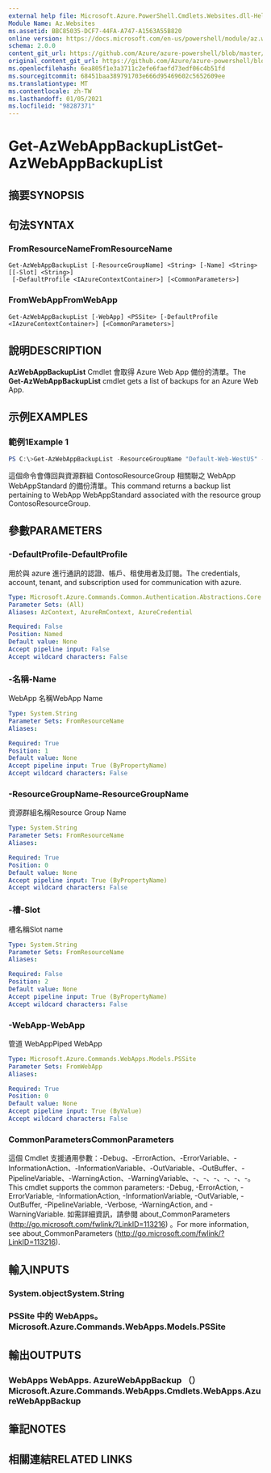 ```yaml
---
external help file: Microsoft.Azure.PowerShell.Cmdlets.Websites.dll-Help.xml
Module Name: Az.Websites
ms.assetid: BBC85035-DCF7-44FA-A747-A1563A55B820
online version: https://docs.microsoft.com/en-us/powershell/module/az.websites/get-azwebappbackuplist
schema: 2.0.0
content_git_url: https://github.com/Azure/azure-powershell/blob/master/src/Websites/Websites/help/Get-AzWebAppBackupList.md
original_content_git_url: https://github.com/Azure/azure-powershell/blob/master/src/Websites/Websites/help/Get-AzWebAppBackupList.md
ms.openlocfilehash: 6ea805f1e3a3711c2efe6faefd73edf06c4b51fd
ms.sourcegitcommit: 68451baa389791703e666d95469602c5652609ee
ms.translationtype: MT
ms.contentlocale: zh-TW
ms.lasthandoff: 01/05/2021
ms.locfileid: "98287371"
---
```

# <span data-ttu-id="7c9fb-101">Get-AzWebAppBackupList</span><span class="sxs-lookup"><span data-stu-id="7c9fb-101">Get-AzWebAppBackupList</span></span>

## <span data-ttu-id="7c9fb-102">摘要</span><span class="sxs-lookup"><span data-stu-id="7c9fb-102">SYNOPSIS</span></span>

## <span data-ttu-id="7c9fb-103">句法</span><span class="sxs-lookup"><span data-stu-id="7c9fb-103">SYNTAX</span></span>

### <span data-ttu-id="7c9fb-104">FromResourceName</span><span class="sxs-lookup"><span data-stu-id="7c9fb-104">FromResourceName</span></span>
```
Get-AzWebAppBackupList [-ResourceGroupName] <String> [-Name] <String> [[-Slot] <String>]
 [-DefaultProfile <IAzureContextContainer>] [<CommonParameters>]
```

### <span data-ttu-id="7c9fb-105">FromWebApp</span><span class="sxs-lookup"><span data-stu-id="7c9fb-105">FromWebApp</span></span>
```
Get-AzWebAppBackupList [-WebApp] <PSSite> [-DefaultProfile <IAzureContextContainer>] [<CommonParameters>]
```

## <span data-ttu-id="7c9fb-106">說明</span><span class="sxs-lookup"><span data-stu-id="7c9fb-106">DESCRIPTION</span></span>
<span data-ttu-id="7c9fb-107">**AzWebAppBackupList** Cmdlet 會取得 Azure Web App 備份的清單。</span><span class="sxs-lookup"><span data-stu-id="7c9fb-107">The **Get-AzWebAppBackupList** cmdlet gets a list of backups for an Azure Web App.</span></span>

## <span data-ttu-id="7c9fb-108">示例</span><span class="sxs-lookup"><span data-stu-id="7c9fb-108">EXAMPLES</span></span>

### <span data-ttu-id="7c9fb-109">範例1</span><span class="sxs-lookup"><span data-stu-id="7c9fb-109">Example 1</span></span>
```powershell
PS C:\>Get-AzWebAppBackupList -ResourceGroupName "Default-Web-WestUS" -Name "WebAppStandard"
```

<span data-ttu-id="7c9fb-110">這個命令會傳回與資源群組 ContosoResourceGroup 相關聯之 WebApp WebAppStandard 的備份清單。</span><span class="sxs-lookup"><span data-stu-id="7c9fb-110">This command returns a backup list pertaining to WebApp WebAppStandard associated with the resource group ContosoResourceGroup.</span></span>

## <span data-ttu-id="7c9fb-111">參數</span><span class="sxs-lookup"><span data-stu-id="7c9fb-111">PARAMETERS</span></span>

### <span data-ttu-id="7c9fb-112">-DefaultProfile</span><span class="sxs-lookup"><span data-stu-id="7c9fb-112">-DefaultProfile</span></span>
<span data-ttu-id="7c9fb-113">用於與 azure 進行通訊的認證、帳戶、租使用者及訂閱。</span><span class="sxs-lookup"><span data-stu-id="7c9fb-113">The credentials, account, tenant, and subscription used for communication with azure.</span></span>

```yaml
Type: Microsoft.Azure.Commands.Common.Authentication.Abstractions.Core.IAzureContextContainer
Parameter Sets: (All)
Aliases: AzContext, AzureRmContext, AzureCredential

Required: False
Position: Named
Default value: None
Accept pipeline input: False
Accept wildcard characters: False
```

### <span data-ttu-id="7c9fb-114">-名稱</span><span class="sxs-lookup"><span data-stu-id="7c9fb-114">-Name</span></span>
<span data-ttu-id="7c9fb-115">WebApp 名稱</span><span class="sxs-lookup"><span data-stu-id="7c9fb-115">WebApp Name</span></span>

```yaml
Type: System.String
Parameter Sets: FromResourceName
Aliases:

Required: True
Position: 1
Default value: None
Accept pipeline input: True (ByPropertyName)
Accept wildcard characters: False
```

### <span data-ttu-id="7c9fb-116">-ResourceGroupName</span><span class="sxs-lookup"><span data-stu-id="7c9fb-116">-ResourceGroupName</span></span>
<span data-ttu-id="7c9fb-117">資源群組名稱</span><span class="sxs-lookup"><span data-stu-id="7c9fb-117">Resource Group Name</span></span>

```yaml
Type: System.String
Parameter Sets: FromResourceName
Aliases:

Required: True
Position: 0
Default value: None
Accept pipeline input: True (ByPropertyName)
Accept wildcard characters: False
```

### <span data-ttu-id="7c9fb-118">-槽</span><span class="sxs-lookup"><span data-stu-id="7c9fb-118">-Slot</span></span>
<span data-ttu-id="7c9fb-119">槽名稱</span><span class="sxs-lookup"><span data-stu-id="7c9fb-119">Slot name</span></span>

```yaml
Type: System.String
Parameter Sets: FromResourceName
Aliases:

Required: False
Position: 2
Default value: None
Accept pipeline input: True (ByPropertyName)
Accept wildcard characters: False
```

### <span data-ttu-id="7c9fb-120">-WebApp</span><span class="sxs-lookup"><span data-stu-id="7c9fb-120">-WebApp</span></span>
<span data-ttu-id="7c9fb-121">管道 WebApp</span><span class="sxs-lookup"><span data-stu-id="7c9fb-121">Piped WebApp</span></span>

```yaml
Type: Microsoft.Azure.Commands.WebApps.Models.PSSite
Parameter Sets: FromWebApp
Aliases:

Required: True
Position: 0
Default value: None
Accept pipeline input: True (ByValue)
Accept wildcard characters: False
```

### <span data-ttu-id="7c9fb-122">CommonParameters</span><span class="sxs-lookup"><span data-stu-id="7c9fb-122">CommonParameters</span></span>
<span data-ttu-id="7c9fb-123">這個 Cmdlet 支援通用參數：-Debug、-ErrorAction、-ErrorVariable、-InformationAction、-InformationVariable、-OutVariable、-OutBuffer、-PipelineVariable、-WarningAction、-WarningVariable、-、-、-、-、-、-。</span><span class="sxs-lookup"><span data-stu-id="7c9fb-123">This cmdlet supports the common parameters: -Debug, -ErrorAction, -ErrorVariable, -InformationAction, -InformationVariable, -OutVariable, -OutBuffer, -PipelineVariable, -Verbose, -WarningAction, and -WarningVariable.</span></span> <span data-ttu-id="7c9fb-124">如需詳細資訊，請參閱 about_CommonParameters (http://go.microsoft.com/fwlink/?LinkID=113216) 。</span><span class="sxs-lookup"><span data-stu-id="7c9fb-124">For more information, see about_CommonParameters (http://go.microsoft.com/fwlink/?LinkID=113216).</span></span>

## <span data-ttu-id="7c9fb-125">輸入</span><span class="sxs-lookup"><span data-stu-id="7c9fb-125">INPUTS</span></span>

### <span data-ttu-id="7c9fb-126">System.object</span><span class="sxs-lookup"><span data-stu-id="7c9fb-126">System.String</span></span>

### <span data-ttu-id="7c9fb-127">PSSite 中的 WebApps。</span><span class="sxs-lookup"><span data-stu-id="7c9fb-127">Microsoft.Azure.Commands.WebApps.Models.PSSite</span></span>

## <span data-ttu-id="7c9fb-128">輸出</span><span class="sxs-lookup"><span data-stu-id="7c9fb-128">OUTPUTS</span></span>

### <span data-ttu-id="7c9fb-129">WebApps WebApps. AzureWebAppBackup （）</span><span class="sxs-lookup"><span data-stu-id="7c9fb-129">Microsoft.Azure.Commands.WebApps.Cmdlets.WebApps.AzureWebAppBackup</span></span>

## <span data-ttu-id="7c9fb-130">筆記</span><span class="sxs-lookup"><span data-stu-id="7c9fb-130">NOTES</span></span>

## <span data-ttu-id="7c9fb-131">相關連結</span><span class="sxs-lookup"><span data-stu-id="7c9fb-131">RELATED LINKS</span></span>
